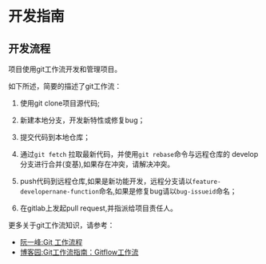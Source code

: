# 开发指南

## 开发流程
项目使用git工作流开发和管理项目。

如下所述，简要的描述了git工作流：

1. 使用git clone项目源代码;

2. 新建本地分支，开发新特性或修复bug；

3. 提交代码到本地仓库；

4. 通过`git fetch` 拉取最新代码，并使用`git rebase`命令与远程仓库的 develop 分支进行合并(变基),如果存在冲突，请解决冲突。

5. push代码到远程仓库,如果是新功能开发，远程分支请以`feature-developernane-function`命名,如果是修复bug请以`bug-issueid`命名；

6. 在gitlab上发起pull request,并指派给项目责任人。

更多关于git工作流知识，请参考：
- [阮一峰:Git 工作流程](http://www.ruanyifeng.com/blog/2015/12/git-workflow.html)
- [博客园:Git工作流指南：Gitflow工作流](https://www.cnblogs.com/jiuyi/p/7690615.html)